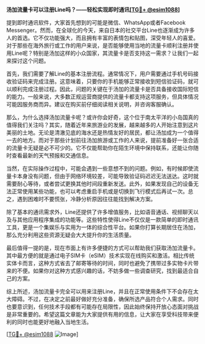 **汤加流量卡可以注册Line吗？——轻松实现即时通讯[[TG💪+ @esim1088](https://t.me/s/esim1088)]**

提到即时通讯软件，大家首先想到的可能是微信、WhatsApp或者Facebook Messenger。然而，在全球化的今天，来自日本的社交平台Line也逐渐成为许多人的首选。它不仅功能强大，而且拥有丰富的表情包和贴图，深受年轻人的喜爱。对于那些在海外旅行或工作的用户来说，是否能够使用当地的流量卡顺利注册并使用Line呢？特别是汤加这样的小众国家，其流量卡是否支持这一需求？让我们一起来探讨这个问题。

首先，我们需要了解Line的基本注册流程。通常情况下，用户需要通过手机号码接收验证码来完成注册。这意味着，只要你的手机能够正常接收到短信验证码，就可以顺利完成注册过程。因此，问题的关键在于汤加的流量卡是否具备接收国际短信的能力。一般来说，大多数正规运营商提供的流量卡都支持这项服务，但具体情况可能因服务商而异。建议在购买前仔细阅读相关说明，并咨询客服确认。

那么，为什么选择汤加流量卡呢？或许你会好奇，这个位于南太平洋的小岛国真的值得我们关注吗？其实，随着近年来旅游业的发展，越来越多的人开始注意到这片美丽的土地。无论是清澈见底的海水还是热情友好的居民，都让汤加成为一个值得一去的地方。而对于那些计划前往汤加旅游或工作的人来说，提前准备好一张合适的流量卡无疑是必不可少的。它不仅能帮助你在陌生环境中保持联系，还能让你随时查看最新的天气预报和交通信息。

当然，在实际操作过程中，可能会遇到一些意想不到的问题。例如，有时候即使流量卡本身没有问题，但由于网络环境较差，可能导致验证码迟迟无法送达。这时就需要耐心等待，或者尝试更换其他时间段重新发送。此外，如果发现自己的设备无法正常使用某些功能，也可以考虑重启手机或是切换到飞行模式后再试一次。总之，遇到困难时不要慌张，冷静分析原因往往能找到解决方案。

除了基本的通讯需求外，Line还提供了许多增值服务，比如语音通话、视频聊天以及与其他应用程序集成的功能等。这些特性使得Line不仅仅是一款简单的即时通讯工具，更是一个集娱乐与实用为一体的综合性平台。如果你打算长期居住在汤加，那么充分利用这些资源无疑会大大提升你的生活质量。

最后值得一提的是，现在市面上有许多便捷的方式可以帮助我们获取汤加流量卡。其中最方便的就是通过电子SIM卡（eSIM）技术实现在线购买和激活。相比传统实体卡而言，这种方式省去了邮寄等待的时间，同时也避免了携带过多实物卡片带来的不便。如果你对这种方式感兴趣的话，不妨多做一些调查研究，找到最适合自己的方案。

综上所述，汤加流量卡完全可以用来注册Line，并且在正常使用条件下不会存在太大障碍。不过，在决定之前最好做好充分准备，确保所选产品符合个人需求。同时也要意识到，任何技术手段都有可能存在局限性，因此始终保持开放心态面对挑战是非常重要的。希望这篇文章能为大家提供有用的信息，让大家在享受科技带来便利的同时也能更好地融入当地生活。

[[TG💪+ @esim1088](https://t.me/s/esim1088) ![Image](https://i.postimg.cc/4NQfJmqS/Snipaste-2025-05-13-00-14-12.png)]